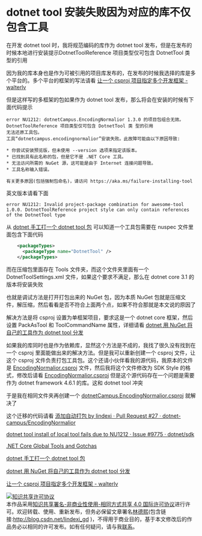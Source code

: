 # dotnet tool 安装失败因为对应的库不仅包含工具

在开发 dotnet tool 时，我将规范编码的库作为 dotnet tool 发布，但是在发布的时候本地进行安装提示DotnetToolReference 项目类型仅可包含 DotnetTool 类 型的引用

<!--more-->
<!-- 发布 -->

因为我的库本身也是作为可被引用的项目库发布的，在发布的时候我选择的库是多个平台的。多个平台的框架的写法请看 [让一个 csproj 项目指定多个开发框架 - walterlv](https://blog.walterlv.com/post/configure-projects-to-target-multiple-platforms.html )

但是这样写的多框架的包如果作为 dotnet tool 发布，那么将会在安装的时候有下面代码提示

```
error NU1212: dotnetCampus.EncodingNormalior 1.3.0 的项目包组合无效。DotnetToolReference 项目类型仅可包含 DotnetTool 类 型的引用
无法还原工具包。
工具“dotnetcampus.encodingnormalior”安装失败。此故障可能由以下原因导致:

* 你尝试安装预览版，但未使用 --version 选项来指定该版本。
* 已找到具有此名称的包，但是它不是 .NET Core 工具。
* 无法访问所需的 NuGet 源，这可能是由于 Internet 连接问题导致。
* 工具名称输入错误。

有关更多原因(包括强制包命名)，请访问 https://aka.ms/failure-installing-tool
```

英文版本请看下面

```
error NU1212: Invalid project-package combination for awesome-tool 1.0.0. DotnetToolReference project style can only contain references of the DotnetTool type
```

从 [dotnet 手工打一个 dotnet tool 包](https://blog.lindexi.com/post/dotnet-%E6%89%8B%E5%B7%A5%E6%89%93%E4%B8%80%E4%B8%AA-dotnet-tool-%E5%8C%85.html ) 可以知道一个工具包需要在 nuspec 文件里面包含下面代码

```xml
    <packageTypes>
      <packageType name="DotnetTool" />
    </packageTypes>
```

而在压缩包里面存在 Tools 文件夹，而这个文件夹里面有一个 DotnetToolSettings.xml 文件，如果这个要求不满足，那么在 dotnet core 3.1 的版本将安装失败

也就是调试方法是打开打包出来的 NuGet 包，因为本质 NuGet 包就是压缩文件，解压缩，然后看看是否不符合上面两个点，如果不符合那就是本文说的原因了

解决方法是将 csproj 设置为单框架项目，要求这是一个 dotnet core 框架，然后设置 PackAsTool 和 ToolCommandName 属性，详细请看 [dotnet 用 NuGet 将自己的工具作为 dotnet tool 分发](https://blog.lindexi.com/post/dotnet-%E7%94%A8-NuGet-%E5%B0%86%E8%87%AA%E5%B7%B1%E7%9A%84%E5%B7%A5%E5%85%B7%E4%BD%9C%E4%B8%BA-dotnet-tool-%E5%88%86%E5%8F%91.html)

如果我的库同时也是作为依赖库，显然这个方法是不成的，我找了很久没有找到在一个 csproj 里面能做出来的解决方法。但是我可以重新创建一个 csproj 文件，让这个 csproj 文件负责打包工具包。这个还请小伙伴看我的源代码，我原本的文件是 [EncodingNormalior.csproj](https://github.com/dotnet-campus/EncodingNormalior/blob/9d156eb674457a726b09688ccca1e94a072a8afe/EncodingNormalior/EncodingNormalior.csproj ) 文件，然后我将这个文件修改为 SDK Style 的格式，修改后请看 [EncodingNormalior.csproj](https://github.com/dotnet-campus/EncodingNormalior/blob/5a5e85d335da9c4cf1082f40c78f2172a95c9ec7/EncodingNormalior/EncodingNormalior.csproj ) 但是这个源代码存在一个问题是需要作为 dotnet framework 4.6.1 的库。这和 dotnet tool 冲突

于是我在相同文件夹再创建一个 [dotnetCampus.EncodingNormalior.csproj](https://github.com/dotnet-campus/EncodingNormalior/blob/5a5e85d335da9c4cf1082f40c78f2172a95c9ec7/EncodingNormalior/dotnetCampus.EncodingNormalior.csproj ) 就解决了

这个迁移的代码请看 [添加自动打包 by lindexi · Pull Request #27 · dotnet-campus/EncodingNormalior](https://github.com/dotnet-campus/EncodingNormalior/pull/27 )

[dotnet tool install of local tool fails due to NU1212 · Issue #9775 · dotnet/sdk](https://github.com/dotnet/sdk/issues/9775 )

[.NET Core Global Tools and Gotchas](https://natemcmaster.com/blog/2018/02/02/dotnet-global-tool/ )

[dotnet 手工打一个 dotnet tool 包](https://blog.lindexi.com/post/dotnet-%E6%89%8B%E5%B7%A5%E6%89%93%E4%B8%80%E4%B8%AA-dotnet-tool-%E5%8C%85.html ) 

[dotnet 用 NuGet 将自己的工具作为 dotnet tool 分发](https://blog.lindexi.com/post/dotnet-%E7%94%A8-NuGet-%E5%B0%86%E8%87%AA%E5%B7%B1%E7%9A%84%E5%B7%A5%E5%85%B7%E4%BD%9C%E4%B8%BA-dotnet-tool-%E5%88%86%E5%8F%91.html)

[让一个 csproj 项目指定多个开发框架 - walterlv](https://blog.walterlv.com/post/configure-projects-to-target-multiple-platforms.html )

<a rel="license" href="http://creativecommons.org/licenses/by-nc-sa/4.0/"><img alt="知识共享许可协议" style="border-width:0" src="https://licensebuttons.net/l/by-nc-sa/4.0/88x31.png" /></a><br />本作品采用<a rel="license" href="http://creativecommons.org/licenses/by-nc-sa/4.0/">知识共享署名-非商业性使用-相同方式共享 4.0 国际许可协议</a>进行许可。欢迎转载、使用、重新发布，但务必保留文章署名[林德熙](http://blog.csdn.net/lindexi_gd)(包含链接:http://blog.csdn.net/lindexi_gd )，不得用于商业目的，基于本文修改后的作品务必以相同的许可发布。如有任何疑问，请与我[联系](mailto:lindexi_gd@163.com)。
